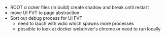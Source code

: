* ROOT d  ocker files (in build) create shadow and break until restart
* move UI FVT to page abstraction
* Sort out debug process for UI FVT 
  * need to lauch with wdio which spawns more processes
  * possible to look at docker webdriver's chrome or need to run locally
